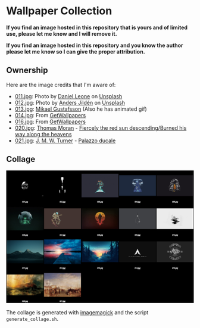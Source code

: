 # Wallpaper Collection

**If you find an image hosted in this repository that is yours and of limited use,
please let me know and I will remove it.**

**If you find an image hosted in this repository and you know the author please
let me know so I can give the proper attribution.**

## Ownership

Here are the image credits that I'm aware of:

- [011.jpg](011.jpg): Photo by [Daniel Leone](https://unsplash.com/@danielleone?utm_source=unsplash&amp;utm_medium=referral&amp;utm_content=creditCopyText) on [Unsplash](https://unsplash.com/s/photos/wallpaper?utm_source=unsplash&amp;utm_medium=referral&amp;utm_content=creditCopyText)
- [012.jpg](012.jpg): Photo by [Anders Jildén](https://unsplash.com/@andersjilden?utm_source=unsplash&utm_medium=referral&utm_content=creditCopyText) on [Unsplash](https://unsplash.com/s/photos/wallpaper?utm_source=unsplash&utm_medium=referral&utm_content=creditCopyText)
- [013.jpg](013.jpg): [Mikael Gustafsson](https://www.instagram.com/mklgustafsson/) (Also he has animated gif)
- [014.jpg](014.jpg): From [GetWallpapers](http://getwallpapers.com/collection/arch-linux-wallpaper)
- [016.jpg](016.jpg): From [GetWallpapers](http://getwallpapers.com/collection/arch-linux-wallpaper)
- [020.jpg](020.jpg): [Thomas Moran](https://en.wikipedia.org/wiki/Thomas_Moran) - [Fiercely the red sun descending/Burned his way along the heavens](https://ncartmuseum.org/art/detail/fiercely_the_red_sun_descending_burned_his_way_along_the_heavens)
- [021.jpg](021.jpg): [J. M. W. Turner](https://en.wikipedia.org/wiki/J._M._W._Turner) - [Palazzo ducale](https://commons.wikimedia.org/wiki/File:Joseph_Mallord_William_Turner_094.jpg)

## Collage

![all.png](all.png)

The collage is generated with [imagemagick](https://imagemagick.org/) and the script `generate_collage.sh`.
